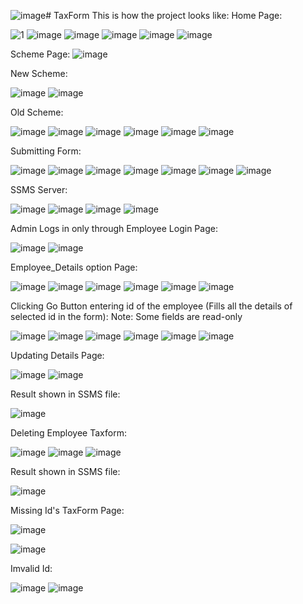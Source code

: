 ![image](https://github.com/Unnati30/TaxForm/assets/97871250/f21a7ef5-1942-4fc0-9d52-600c3e0b74a8)# TaxForm
This is how the project looks like: 
Home Page: 

![1](https://github.com/Unnati30/TaxForm/assets/97871250/443f5c3c-b6ac-4919-96bd-f6b036457520)
![image](https://github.com/Unnati30/TaxForm/assets/97871250/d6a3203c-8c98-42cc-810e-c22ef4952bd2)
![image](https://github.com/Unnati30/TaxForm/assets/97871250/cf277349-1cb9-498f-83b5-c7a5faec5737)
![image](https://github.com/Unnati30/TaxForm/assets/97871250/f9630fbf-173b-4aa8-ac86-edac0793afff)
![image](https://github.com/Unnati30/TaxForm/assets/97871250/360d9ea6-91ce-4d1a-be00-ad570c7ba909)
![image](https://github.com/Unnati30/TaxForm/assets/97871250/31bf2f53-43c0-4fd0-b85a-1382f6c97067)

Scheme Page:
![image](https://github.com/Unnati30/TaxForm/assets/97871250/593cb8cc-20bf-4b9c-b6e5-1cdb82f6ea87)

New Scheme: 

![image](https://github.com/Unnati30/TaxForm/assets/97871250/bb55ca56-bca4-4b23-9f96-bcd7142426d7)
![image](https://github.com/Unnati30/TaxForm/assets/97871250/b25d597e-975b-448a-9c04-c91f7b41572b)

Old Scheme: 

![image](https://github.com/Unnati30/TaxForm/assets/97871250/00aaa3d9-c7c9-4370-98a4-77da9444a42b)
![image](https://github.com/Unnati30/TaxForm/assets/97871250/e5e27298-63ea-4a1a-b511-04ef44c96ee9)
![image](https://github.com/Unnati30/TaxForm/assets/97871250/f9d193bf-1c04-47ee-b874-e309be66e1b3)
![image](https://github.com/Unnati30/TaxForm/assets/97871250/f088afcf-6b7a-4873-be7d-6da5a559a30c)
![image](https://github.com/Unnati30/TaxForm/assets/97871250/f290cfca-d31c-442f-b067-91b32099d9da)
![image](https://github.com/Unnati30/TaxForm/assets/97871250/604205ea-295e-4a0d-80fb-cc423f16cafd)

Submitting Form: 

![image](https://github.com/Unnati30/TaxForm/assets/97871250/ca5e8bd9-2014-4838-8a80-c1d287287511)
![image](https://github.com/Unnati30/TaxForm/assets/97871250/fa4a55ac-6a57-466f-af70-5c1e495dce07)
![image](https://github.com/Unnati30/TaxForm/assets/97871250/a18f61ee-ce13-4727-831c-5be2ff617ac7)
![image](https://github.com/Unnati30/TaxForm/assets/97871250/ea5bfa2b-1294-480f-b477-1cb90828588e)
![image](https://github.com/Unnati30/TaxForm/assets/97871250/741d4e3f-dc92-4f8c-a3e7-ba7b20dc6a7b)
![image](https://github.com/Unnati30/TaxForm/assets/97871250/1a4f5925-7b1b-4405-a0c8-2cc4a72250fe)
![image](https://github.com/Unnati30/TaxForm/assets/97871250/056fadac-224c-45af-8886-04a2ced6fad4)

SSMS Server: 

![image](https://github.com/Unnati30/TaxForm/assets/97871250/e3a0dc7a-907b-402b-b095-eeae5e966544)
![image](https://github.com/Unnati30/TaxForm/assets/97871250/693a99e9-429f-42f4-98a2-33076a114349)
![image](https://github.com/Unnati30/TaxForm/assets/97871250/7223e4f0-4d4b-43ea-a5ff-a6f4575a8c1c)
![image](https://github.com/Unnati30/TaxForm/assets/97871250/811c32ba-3938-4e50-a312-e8b8c590c857)

Admin Logs in only through Employee Login Page: 

![image](https://github.com/Unnati30/TaxForm/assets/97871250/d1ad3828-8194-48d8-ab82-9bb9301276a0)
![image](https://github.com/Unnati30/TaxForm/assets/97871250/7682bb9f-ea2e-4609-892f-504be7e32cee)

Employee_Details option Page: 

![image](https://github.com/Unnati30/TaxForm/assets/97871250/3bfbe109-914f-4d15-aabf-79cc38f26a86)
![image](https://github.com/Unnati30/TaxForm/assets/97871250/b0fd8f68-dceb-4c50-870f-8edf59878567)
![image](https://github.com/Unnati30/TaxForm/assets/97871250/bc180bd7-e38a-4d31-8129-1f8bb7d688c5)
![image](https://github.com/Unnati30/TaxForm/assets/97871250/651e25e2-f73b-4005-9551-3381ba244472)
![image](https://github.com/Unnati30/TaxForm/assets/97871250/2d39d5e5-6f1b-4bfb-9219-5de854934a49)
![image](https://github.com/Unnati30/TaxForm/assets/97871250/de9c792a-04b0-4e8f-b126-52a79caba622)

Clicking Go Button entering id of the employee (Fills all the details of selected id in the form): 
Note: Some fields are read-only

![image](https://github.com/Unnati30/TaxForm/assets/97871250/f635d959-e61d-4c35-bff2-fb0ff5758d4b)
![image](https://github.com/Unnati30/TaxForm/assets/97871250/797a64b7-69ca-4c9b-9afe-d1555b92533a)
![image](https://github.com/Unnati30/TaxForm/assets/97871250/a9e02f1d-b36d-4ea0-9849-06b32e749227)
![image](https://github.com/Unnati30/TaxForm/assets/97871250/669ff561-1504-4ed6-a3a5-0ee3883a1af9)
![image](https://github.com/Unnati30/TaxForm/assets/97871250/77f7d13f-f5ce-4afe-bb2b-65227f4a1728)
![image](https://github.com/Unnati30/TaxForm/assets/97871250/af5d7714-ac88-40f2-b573-445ace069222)

Updating Details Page:

![image](https://github.com/Unnati30/TaxForm/assets/97871250/d07616e3-9d7b-4d29-a097-bb95026e6bf2)
![image](https://github.com/Unnati30/TaxForm/assets/97871250/c512adb0-0ac0-4d5b-8f6c-a75ae136d218)

Result shown in SSMS file:

![image](https://github.com/Unnati30/TaxForm/assets/97871250/904a9dd9-07e9-486e-a343-cf702f33742a)

Deleting Employee Taxform:

![image](https://github.com/Unnati30/TaxForm/assets/97871250/3258747c-f2f7-4fb7-940d-9d521e3fab06)
![image](https://github.com/Unnati30/TaxForm/assets/97871250/d51a268b-b762-468d-a6cc-bb823f217c11)
![image](https://github.com/Unnati30/TaxForm/assets/97871250/a4e7505a-8170-46b5-ac2e-90a7f8c4284a)

Result shown in SSMS file:

![image](https://github.com/Unnati30/TaxForm/assets/97871250/9f140181-ed86-41cb-a5ee-c4c40fdf160b)

Missing Id's TaxForm Page:

![image](https://github.com/Unnati30/TaxForm/assets/97871250/84f4199a-95e9-436d-9a1d-098d16abe010)

![image](https://github.com/Unnati30/TaxForm/assets/97871250/0e9f3518-6f26-4a7b-bb08-cdeeb76035fd)

Imvalid Id:

![image](https://github.com/Unnati30/TaxForm/assets/97871250/fededdeb-c5d6-4372-ae8e-0468c3969371)
![image](https://github.com/Unnati30/TaxForm/assets/97871250/df24d4a7-b71c-4d1a-abbc-29da492dfe7f)
